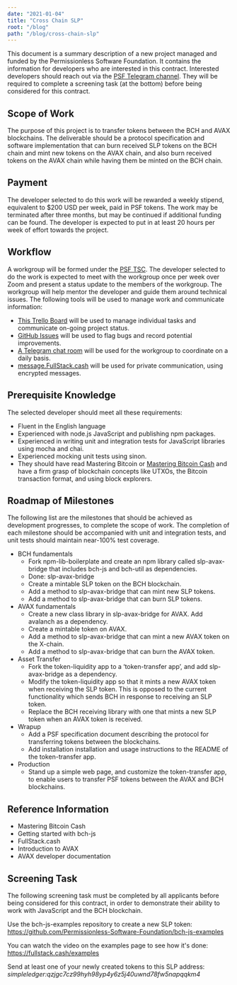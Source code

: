 ```yaml
---
date: "2021-01-04"
title: "Cross Chain SLP"
root: "/blog"
path: "/blog/cross-chain-slp"
---
```


This document is a summary description of a new project managed and funded by the Permissionless Software Foundation. It contains the information for developers who are interested in this contract. Interested developers should reach out via the [PSF Telegram channel](https://t.me/permissionless_software). They will be required to complete a screening task (at the bottom) before being considered for this contract.

## Scope of Work
The purpose of this project is to transfer tokens between the BCH and AVAX blockchains. The deliverable should be a protocol specification and software implementation that can burn received SLP tokens on the BCH chain and mint new tokens on the AVAX chain, and also burn received tokens on the AVAX chain while having them be minted on the BCH chain.

## Payment
The developer selected to do this work will be rewarded a weekly stipend, equivalent to $200 USD per week, paid in PSF tokens. The work may be terminated after three months, but may be continued if additional funding can be found. The developer is expected to put in at least 20 hours per week of effort towards the project.

## Workflow
A workgroup will be formed under the [PSF TSC](https://github.com/Permissionless-Software-Foundation/TSC). The developer selected to do the work is expected to meet with the workgroup once per week over Zoom and present a status update to the members of the workgroup. The workgroup will help mentor the developer and guide them around technical issues. The following tools will be used to manage work and communicate information:
- [This Trello Board](https://trello.com/b/MBXfHrX7/fullstackcash) will be used to manage individual tasks and communicate on-going project status.
- [GitHub Issues](https://github.com/Permissionless-Software-Foundation/slp-avax-bridge/issues) will be used to flag bugs and record potential improvements.
- [A Telegram chat room](https://t.me/permissionless_software) will be used for the workgroup to coordinate on a daily basis.
- [message.FullStack.cash](https://message.fullstack.cash) will be used for private communication, using encrypted messages.

## Prerequisite Knowledge
The selected developer should meet all these requirements:
- Fluent in the English language
- Experienced with node.js JavaScript and publishing npm packages.
- Experienced in writing unit and integration tests for JavaScript libraries using mocha and chai.
- Experienced mocking unit tests using sinon.
- They should have read Mastering Bitcoin or [Mastering Bitcoin Cash](http://zh.thedev.id/mastering-bitcoin-cash/) and have a firm grasp of blockchain concepts like UTXOs, the Bitcoin transaction format, and using block explorers.

## Roadmap of Milestones
The following list are the milestones that should be achieved as development progresses, to complete the scope of work. The completion of each milestone should be accompanied with unit and integration tests, and unit tests should maintain near-100% test coverage.

- BCH fundamentals
  - Fork npm-lib-boilerplate and create an npm library called slp-avax-bridge that includes bch-js and bch-util as dependencies.
  - Done: slp-avax-bridge
  - Create a mintable SLP token on the BCH blockchain.
  - Add a method to slp-avax-bridge that can mint new SLP tokens.
  - Add a method to slp-avax-bridge that can burn SLP tokens.
- AVAX fundamentals
  - Create a new class library in slp-avax-bridge for AVAX. Add avalanch as a dependency.
  - Create a mintable token on AVAX.
  - Add a method to slp-avax-bridge that can mint a new AVAX token on the X-chain.
  - Add a method to slp-avax-bridge that can burn the AVAX token.
- Asset Transfer    
  - Fork the token-liquidity app to a ‘token-transfer app’, and add slp-avax-bridge as a dependency.
  - Modify the token-liquidity app so that it mints a new AVAX token when receiving the SLP token. This is opposed to the current functionality which sends BCH in response to receiving an SLP token.
  - Replace the BCH receiving library with one that mints a new SLP token when an AVAX token is received.
- Wrapup
  - Add a PSF specification document describing the protocol for transferring tokens between the blockchains.
  - Add installation installation and usage instructions to the README of the token-transfer app.
- Production
  - Stand up a simple web page, and customize the token-transfer app, to enable users to transfer PSF tokens between the AVAX and BCH blockchains.

## Reference Information
- Mastering Bitcoin Cash
- Getting started with bch-js
- FullStack.cash
- Introduction to AVAX
- AVAX developer documentation

## Screening Task
The following screening task must be completed by all applicants before being considered for this contract, in order to demonstrate their ability to work with JavaScript and the BCH blockchain.

Use the bch-js-examples repository to create a new SLP token:
https://github.com/Permissionless-Software-Foundation/bch-js-examples

You can watch the video on the examples page to see how it's done:
https://fullstack.cash/examples

Send at least one of your newly created tokens to this SLP address:
*simpleledger:qzjgc7cz99hyh98yp4y6z5j40uwnd78fw5napqqkm4*

